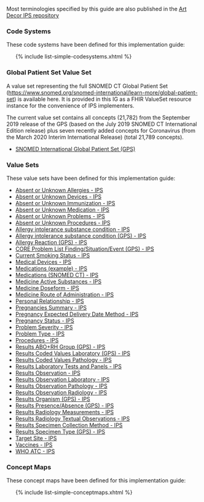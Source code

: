 Most terminologies specified by this guide are also published in the [Art Decor IPS repository](https://art-decor.org/art-decor/decor-valuesets--hl7ips-)


### Code Systems

These code systems have been defined for this implementation guide:
<ul>{% include list-simple-codesystems.xhtml %}</ul>

### Global Patient Set Value Set

A value set representing the full SNOMED CT Global Patient Set (https://www.snomed.org/snomed-international/learn-more/global-patient-set) is available here.  It is provided in this IG as a FHIR ValueSet resource instance for the convenience of IPS implementers.

The current value set contains all concepts (21,782) from the September 2019 release of the GPS (based on the July 2019 SNOMED CT International Edition release) plus seven recently added concepts for Coronavirus (from the March 2020 Interim International Release) (total 21,789 concepts).

<ul>
<li><a href="ValueSet-snomed-intl-gps.html">SNOMED International Global Patient Set (GPS)</a></li>
</ul>

### Value Sets

These value sets have been defined for this implementation guide:

  <ul>
   <li>
    <a href="ValueSet-absent-or-unknown-allergies-uv-ips.html">Absent or Unknown Allergies - IPS</a>
   </li>
   <li>
    <a href="ValueSet-absent-or-unknown-devices-uv-ips.html">Absent or Unknown Devices - IPS</a>
   </li>
   <li>
    <a href="ValueSet-absent-or-unknown-immunizations-uv-ips.html">Absent or Unknown Immunization - IPS</a>
   </li>
   <li>
    <a href="ValueSet-absent-or-unknown-medications-uv-ips.html">Absent or Unknown Medication - IPS</a>
   </li>
   <li>
    <a href="ValueSet-absent-or-unknown-problems-uv-ips.html">Absent or Unknown Problems - IPS</a>
   </li>
   <li>
    <a href="ValueSet-absent-or-unknown-procedures-uv-ips.html">Absent or Unknown Procedures - IPS</a>
   </li>
   <li>
    <a href="ValueSet-allergy-intolerance-substance-condition-uv-ips.html">Allergy intolerance substance condition - IPS</a>
   </li>
   <li>
    <a href="ValueSet-allergy-intolerance-substance-condition-gps-uv-ips.html">Allergy intolerance substance condition (GPS) - IPS</a>
   </li>
   <li>
    <a href="ValueSet-allergy-reaction-gps-uv-ips.html">Allergy Reaction (GPS) - IPS</a>
   </li>
   <li>
    <a href="ValueSet-core-problem-finding-situation-event-gps-uv-ips.html">CORE Problem List Finding/Situation/Event (GPS) - IPS</a>
   </li>
   <li>
    <a href="ValueSet-current-smoking-status-uv-ips.html">Current Smoking Status - IPS</a>
   </li>
    <li>
    <a href="ValueSet-medical-devices-uv-ips.html">Medical Devices - IPS</a>
   </li>
   <li>
    <a href="ValueSet-medication-example-uv-ips.html">Medications (example) - IPS</a>
   </li>
   <li>
    <a href="ValueSet-medication-snomed-uv-ips.html">Medications (SNOMED CT) - IPS</a>
   </li>
   <li>
    <a href="ValueSet-medicine-active-substances-uv-ips.html">Medicine Active Substances - IPS</a>
   </li>
   <li>
    <a href="ValueSet-medicine-doseform.html">Medicine Doseform - IPS</a>
   </li>
   <li>
    <a href="ValueSet-medicine-route-of-administration.html">Medicine Route of Administration - IPS</a>
   </li>
   <li>
    <a href="ValueSet-personal-relationship-uv-ips.html">Personal Relationship - IPS</a>
   </li>
      <li>
    <a href="ValueSet-pregnancies-summary-uv-ips.html">Pregnancies Summary - IPS</a>
   </li>
     <li>
    <a href="ValueSet-edd-method-uv-ips.html">Pregnancy Expected Delivery Date Method - IPS</a>
   </li>

   <li>
    <a href="ValueSet-pregnancy-status-uv-ips.html">Pregnancy Status - IPS</a>
   </li>
   <li>
    <a href="ValueSet-condition-severity-uv-ips.html">Problem Severity - IPS</a>
   </li>
   <li>
    <a href="ValueSet-problem-type-uv-ips.html">Problem Type - IPS</a>
   </li>
   <li>
    <a href="ValueSet-procedures-uv-ips.html">Procedures - IPS</a>
   </li>
   <li>
    <a href="ValueSet-lab-blood-abo-rh-grp-gps-uv-ips.html">Results ABO+RH Group (GPS) - IPS</a>
   </li>
   <li>
    <a href="ValueSet-result-coded-value-lab-gps-uv-ips.html">Results Coded Values Laboratory (GPS) - IPS</a>
   </li>
   <li>
    <a href="ValueSet-result-coded-value-pathology-uv-ips.html">Results Coded Values Pathology - IPS</a>
   </li>
      <li>
    <a href="ValueSet-laboratory-tests-and-panels-uv-ips.html">Results Laboratory Tests and Panels - IPS</a>
   </li>
   <li>
    <a href="ValueSet-observation-codes-uv-ips.html">Results Observation - IPS</a>
   </li>
   <li>
    <a href="ValueSet-laboratory-and-vital-signs-observations.html">Results Observation Laboratory - IPS</a>
   </li>
   <li>
    <a href="ValueSet-pathology-and-vital-signs-observations.html">Results Observation Pathology - IPS</a>
   </li>
   <li>
    <a href="ValueSet-imaging-observations-uv-ips.html">Results Observation Radiology - IPS</a>
   </li>
   <li>
    <a href="ValueSet-organism-gps-uv-ips.html">Results Organism (GPS) - IPS</a>
   </li>
   <li>
    <a href="ValueSet-lab-absence-presence-gps-uv-ips.html">Results Presence/Absence (GPS) - IPS</a>
   </li>
   <li>
    <a href="ValueSet-imaging-numobs-uv-ips.html">Results Radiology Measurements - IPS</a>
   </li>
   <li>
    <a href="ValueSet-imaging-txtobs-code-uv-ips.html">Results Radiology Textual Observations - IPS</a>
   </li>
   <li>
    <a href="ValueSet-specimen-collection-method-uv-ips.html">Results Specimen Collection Method - IPS</a>
   </li>
   <li>
    <a href="ValueSet-specimen-type-gps-uv-ips.html">Results Specimen Type (GPS) - IPS</a>
   </li>
   <li>
    <a href="ValueSet-target-site-uv-ips.html">Target Site - IPS</a>
   </li>
   <li>
    <a href="ValueSet-vaccines-uv-ips.html">Vaccines - IPS</a>
   </li>
   <li>
    <a href="ValueSet-whoatc-uv-ips.html">WHO ATC - IPS</a>
   </li>
   </ul>

### Concept Maps

These concept maps have been defined for this implementation guide:
<ul>{% include list-simple-conceptmaps.xhtml %}</ul>


